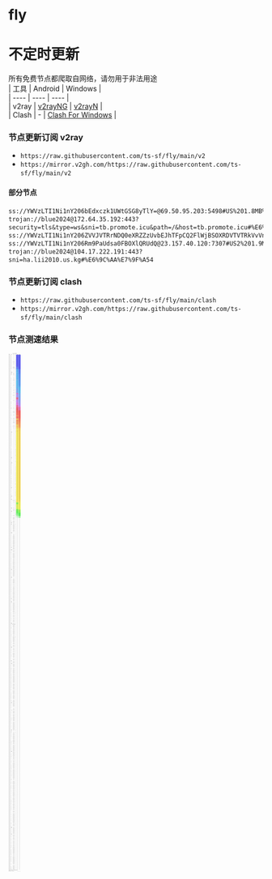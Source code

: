 # fly
# 不定时更新
所有免费节点都爬取自网络，请勿用于非法用途  
|  工具  | Android  | Windows  |  
|  ----  | ----   | ----  |  
| v2ray  | [v2rayNG](https://github.com/2dust/v2rayNG/releases) | [v2rayN](https://github.com/2dust/v2rayN/releases) |  
| Clash  | - | [Clash For Windows](https://github.com/2dust/clashN/releases) | 
  
### 节点更新订阅  v2ray
- `https://raw.githubusercontent.com/ts-sf/fly/main/v2`  
- `https://mirror.v2gh.com/https://raw.githubusercontent.com/ts-sf/fly/main/v2`  

#### 部分节点  
``` 
ss://YWVzLTI1Ni1nY206bEdxczk1UWtGSG8yTlY=@69.50.95.203:5498#US%201.8MB%2Fs
trojan://blue2024@172.64.35.192:443?security=tls&type=ws&sni=tb.promote.icu&path=/&host=tb.promote.icu#%E6%9C%AA%E7%9F%A52
ss://YWVzLTI1Ni1nY206ZVVJVTRrNDQ0eXRZZzUvbEJhTFpCQ2FlWjBSOXRDVTVTRkVvVnJkakcxZz0=@85.9.112.204:443#%E6%9C%AA%E7%9F%A53
ss://YWVzLTI1Ni1nY206Rm9PaUdsa0FBOXlQRUdQ@23.157.40.120:7307#US2%201.9MB%2Fs
trojan://blue2024@104.17.222.191:443?sni=ha.lii2010.us.kg#%E6%9C%AA%E7%9F%A54
```
### 节点更新订阅  clash
- `https://raw.githubusercontent.com/ts-sf/fly/main/clash`  
- `https://mirror.v2gh.com/https://raw.githubusercontent.com/ts-sf/fly/main/clash`  

### 节点测速结果
![image](traffic.png)
